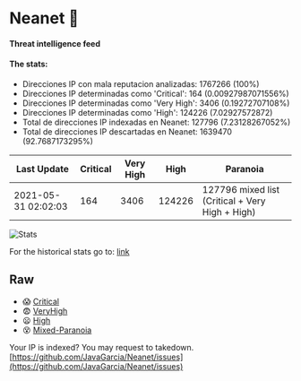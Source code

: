 # Neanet :hocho:
#### Threat intelligence feed
#### The stats:

- Direcciones IP con mala reputacion analizadas: 1767266 (100%)
- Direcciones IP determinadas como 'Critical':  164 (0.00927987071556%)
- Direcciones IP determinadas como 'Very High':  3406 (0.19272707108%)
- Direcciones IP determinadas como 'High':  124226 (7.02927572872)
- Total de direcciones IP indexadas en Neanet:  127796 (7.23128267052%)
- Total de direcciones IP descartadas en Neanet:  1639470 (92.7687173295%)

| Last Update | Critical | Very High | High | Paranoia |
| --- | --- | --- | --- | --- |
| 2021-05-31 02:02:03 | 164 | 3406 | 124226 | 127796 mixed list (Critical + Very High + High)|

![Stats](https://docs.google.com/spreadsheets/d/e/2PACX-1vSnaNMIXVabIpDJjufMlzH7poXnshF3mgd8Is1g9ytUEzVsP5my4Trn8f-xkoLLQ38xpL3HtmUexLo6/pubchart?oid=501124687&format=image)

For the historical stats go to: [link](/stats.csv)
## Raw
- :scream: [Critical](https://raw.githubusercontent.com/JavaGarcia/Neanet/master/blacklists/neanet_critical.txt)
- :fearful: [VeryHigh](https://raw.githubusercontent.com/JavaGarcia/Neanet/master/blacklists/neanet_veryHigh.txtt)
- :frowning: [High](https://raw.githubusercontent.com/JavaGarcia/Neanet/master/blacklists/neanet_high.txt)
- :dizzy_face: [Mixed-Paranoia](https://raw.githubusercontent.com/JavaGarcia/Neanet/master/blacklists/neanet_all.txt)


Your IP is indexed? You may request to takedown. [https://github.com/JavaGarcia/Neanet/issues](https://github.com/JavaGarcia/Neanet/issues)


















































































































































































































































































































































































































































































































































































































































































































































































































































































































































































































































































































































































































































































































































































































































































































































































































































































































































































































































































































































































































































































































































































































































































































































































































































































































































































































































































































































































































































































































































































































































































































































































































































































































































































































































































































































































































































































































































































































































































































































































































































































































































































































































































































































































































































































































































































































































































































































































































































































































































































































































































































































































































































































































































































































































































































































































































































































































































































































































































































































































































































































































































































































































































































































































































































































































































































































































































































































































































































































































